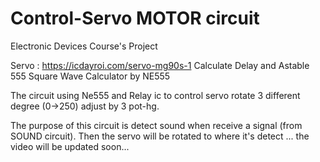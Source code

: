 # Control-Servo MOTOR circuit
Electronic Devices Course's Project

Servo : https://icdayroi.com/servo-mg90s-1
Calculate Delay and Astable 555 Square Wave Calculator by NE555

The circuit using Ne555 and Relay ic to control servo rotate 3 different degree (0->250) adjust by 3 pot-hg.

The purpose of this circuit is detect sound when receive a signal (from SOUND circuit). Then the servo will be rotated to where it's detect ... the video will be updated soon...
